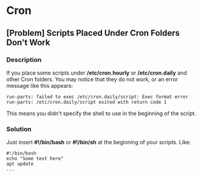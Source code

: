 # Cron

## [Problem] Scripts Placed Under Cron Folders Don't Work

### Description

If you place some scripts under **/etc/cron.hourly** or **/etc/cron.daily** and other Cron folders. You may notice that they do not work, or an error message like this appears:

    run-parts: failed to exec /etc/cron.daily/script: Exec format error
    run-parts: /etc/cron.daily/script exited with return code 1
    
This means you didn't specify the shell to use in the beginning of the script.

### Solution

Just insert **#!/bin/bash** or **#!/bin/sh** at the beginning of your scripts. Like:

    #!/bin/bash
    echo "Some text here"
    apt update
    ...
